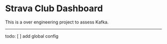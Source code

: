 # Strava Club Dashboard

This is a over engineering project to assess Kafka.

---

todo:
[ ] add global config
